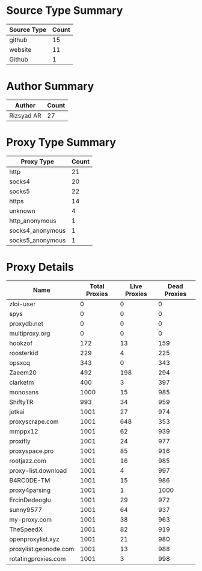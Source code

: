 # Source Type Summary

| Source Type | Count |
|-------------|-------|
| github | 15 |
| website | 11 |
| Github | 1 |


# Author Summary

| Author | Count |
|--------|-------|
| Rizsyad AR | 27 |


# Proxy Type Summary

| Proxy Type | Count |
|------------|-------|
| http | 21 |
| socks4 | 20 |
| socks5 | 22 |
| https | 14 |
| unknown | 4 |
| http_anonymous | 1 |
| socks4_anonymous | 1 |
| socks5_anonymous | 1 |


# Proxy Details

| Name | Total Proxies | Live Proxies | Dead Proxies |
|------|---------------|--------------|---------------|
| zloi-user | 0 | 0 | 0 |
| spys | 0 | 0 | 0 |
| proxydb.net | 0 | 0 | 0 |
| multiproxy.org | 0 | 0 | 0 |
| hookzof | 172 | 13 | 159 |
| roosterkid | 229 | 4 | 225 |
| opsxcq | 343 | 0 | 343 |
| Zaeem20 | 492 | 198 | 294 |
| clarketm | 400 | 3 | 397 |
| monosans | 1000 | 15 | 985 |
| ShiftyTR | 993 | 34 | 959 |
| jetkai | 1001 | 27 | 974 |
| proxyscrape.com | 1001 | 648 | 353 |
| mmppx12 | 1001 | 62 | 939 |
| proxifly | 1001 | 24 | 977 |
| proxyspace.pro | 1001 | 85 | 916 |
| rootjazz.com | 1001 | 16 | 985 |
| proxy-list.download | 1001 | 4 | 997 |
| B4RC0DE-TM | 1001 | 15 | 986 |
| proxy4parsing | 1001 | 1 | 1000 |
| ErcinDedeoglu | 1001 | 29 | 972 |
| sunny9577 | 1001 | 64 | 937 |
| my-proxy.com | 1001 | 38 | 963 |
| TheSpeedX | 1001 | 82 | 919 |
| openproxylist.xyz | 1001 | 21 | 980 |
| proxylist.geonode.com | 1001 | 13 | 988 |
| rotatingproxies.com | 1001 | 3 | 998 |
